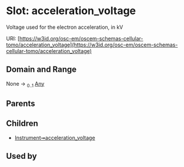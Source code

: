 
# Slot: acceleration_voltage

Voltage used for the electron acceleration, in kV

URI: [https://w3id.org/osc-em/oscem-schemas-cellular-tomo/acceleration_voltage](https://w3id.org/osc-em/oscem-schemas-cellular-tomo/acceleration_voltage)


## Domain and Range

None &#8594;  <sub>0..1</sub> [Any](Any.md)

## Parents


## Children

 *  [Instrument➞acceleration_voltage](Instrument_acceleration_voltage.md)

## Used by

